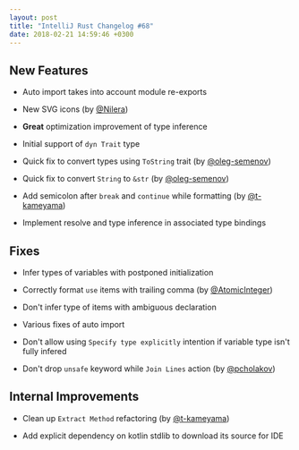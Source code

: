 ```yaml
---
layout: post
title: "IntelliJ Rust Changelog #68"
date: 2018-02-21 14:59:46 +0300
---
```



## New Features

* Auto import takes into account module re-exports

* New SVG icons (by [@Nilera])

* **Great** optimization improvement of type inference

* Initial support of `dyn Trait` type

* Quick fix to convert types using `ToString` trait (by [@oleg-semenov])

* Quick fix to convert `String` to `&str` (by [@oleg-semenov])

* Add semicolon after `break` and `continue` while formatting (by [@t-kameyama])

* Implement resolve and type inference in associated type bindings

## Fixes

* Infer types of variables with postponed initialization

* Correctly format `use` items with trailing comma (by [@AtomicInteger])

* Don't infer type of items with ambiguous declaration

* Various fixes of auto import

* Don't allow using `Specify type explicitly` intention if variable type isn't fully infered

* Don't drop `unsafe` keyword while `Join Lines` action (by [@pcholakov])

## Internal Improvements

* Clean up `Extract Method` refactoring (by [@t-kameyama])

* Add explicit dependency on kotlin stdlib to download its source for IDE

[@AtomicInteger]: https://github.com/AtomicInteger
[@Nilera]: https://github.com/Nilera
[@oleg-semenov]: https://github.com/oleg-semenov
[@pcholakov]: https://github.com/pcholakov
[@t-kameyama]: https://github.com/t-kameyama
